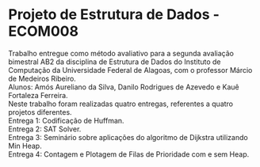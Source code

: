 # Projeto de Estrutura de Dados - ECOM008
Trabalho entregue como método avaliativo para a segunda avaliação bimestral AB2 da disciplina de Estrutura de Dados do Instituto de Computação da Universidade Federal de Alagoas, com o professor Márcio de Medeiros Ribeiro.<br>
Alunos: Amós Aureliano da Silva, Danilo Rodrigues de Azevedo e Kauê Fortaleza Ferreira.<br>
Neste trabalho foram realizadas quatro entregas, referentes a quatro projetos diferentes.<br>
Entrega 1: Codificação de Huffman.<br>
Entrega 2: SAT Solver.<br>
Entrega 3: Seminário sobre aplicações do algoritmo de Dijkstra utilizando Min Heap.<br>
Entrega 4: Contagem e Plotagem de Filas de Prioridade com e sem Heap.<br>

